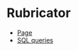 # Rubricator

- [Page](https://github.com/MaxFeshchuk/MaxFeshchuk.github.io)
- [SQL queries](https://github.com/MaxFeshchuk/MaxFeshchuk.sql)